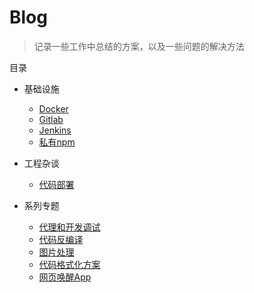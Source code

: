 
# Blog

> 记录一些工作中总结的方案，以及一些问题的解决方法

目录


- 基础设施
  - [Docker](https://github.com/L-Chris/blog/blob/master/基础设施/Docker.md)
  - [Gitlab](https://github.com/L-Chris/blog/blob/master/基础设施/Gitlab.md)
  - [Jenkins](https://github.com/L-Chris/blog/blob/master/基础设施/Jenkins.md)
  - [私有npm](https://github.com/L-Chris/blog/blob/master/基础设施/私有npm.md)

- 工程杂谈
  - [代码部署](https://github.com/L-Chris/blog/blob/master/工程杂谈/代码部署.md)

- 系列专题
  - [代理和开发调试](https://github.com/L-Chris/blog/blob/master/系列专题/代理和开发调试.md)
  - [代码反编译](https://github.com/L-Chris/blog/blob/master/系列专题/代码反编译.md)
  - [图片处理](https://github.com/L-Chris/blog/blob/master/系列专题/图片处理.md)
  - [代码格式化方案](https://github.com/L-Chris/blog/blob/master/系列专题/代码格式化方案.md)
  - [网页唤醒App](https://github.com/L-Chris/blog/blob/master/系列专题/网页唤醒App.md)
